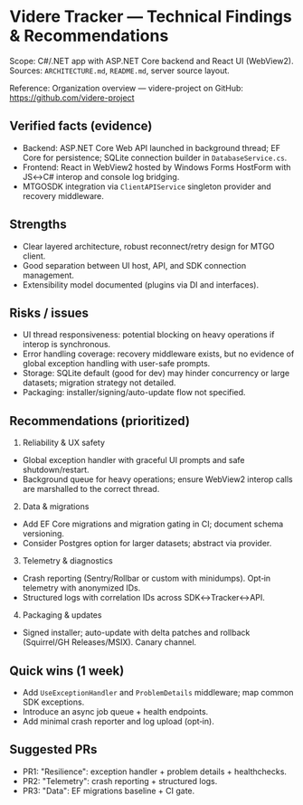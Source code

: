 # Videre Tracker — Technical Findings & Recommendations

Scope: C#/.NET app with ASP.NET Core backend and React UI (WebView2). Sources: `ARCHITECTURE.md`, `README.md`, server source layout.

Reference: Organization overview — videre-project on GitHub: https://github.com/videre-project

## Verified facts (evidence)
- Backend: ASP.NET Core Web API launched in background thread; EF Core for persistence; SQLite connection builder in `DatabaseService.cs`.
- Frontend: React in WebView2 hosted by Windows Forms HostForm with JS↔C# interop and console log bridging.
- MTGOSDK integration via `ClientAPIService` singleton provider and recovery middleware.

## Strengths
- Clear layered architecture, robust reconnect/retry design for MTGO client.
- Good separation between UI host, API, and SDK connection management.
- Extensibility model documented (plugins via DI and interfaces).

## Risks / issues
- UI thread responsiveness: potential blocking on heavy operations if interop is synchronous.
- Error handling coverage: recovery middleware exists, but no evidence of global exception handling with user-safe prompts.
- Storage: SQLite default (good for dev) may hinder concurrency or large datasets; migration strategy not detailed.
- Packaging: installer/signing/auto-update flow not specified.

## Recommendations (prioritized)
1) Reliability & UX safety
- Global exception handler with graceful UI prompts and safe shutdown/restart.
- Background queue for heavy operations; ensure WebView2 interop calls are marshalled to the correct thread.

2) Data & migrations
- Add EF Core migrations and migration gating in CI; document schema versioning.
- Consider Postgres option for larger datasets; abstract via provider.

3) Telemetry & diagnostics
- Crash reporting (Sentry/Rollbar or custom with minidumps). Opt‑in telemetry with anonymized IDs.
- Structured logs with correlation IDs across SDK↔Tracker↔API.

4) Packaging & updates
- Signed installer; auto-update with delta patches and rollback (Squirrel/GH Releases/MSIX). Canary channel.

## Quick wins (1 week)
- Add `UseExceptionHandler` and `ProblemDetails` middleware; map common SDK exceptions.
- Introduce an async job queue + health endpoints.
- Add minimal crash reporter and log upload (opt‑in).

## Suggested PRs
- PR1: "Resilience": exception handler + problem details + healthchecks.
- PR2: "Telemetry": crash reporting + structured logs.
- PR3: "Data": EF migrations baseline + CI gate.
